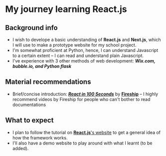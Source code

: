 # My journey learning React.js

## Background info

- I wish to develope a basic understanding of **React.js** and **Next.js**, which I will use to make a prototype website for my school project.
- I'm somewhat proficient at Python, hence, I can understand Javascript to a certain extent – I can read and understand plain Javascript.
- I've experience with 3 other methods of web development: ***Wix.com, bubble.io, and Python flask***

## Material recommendations
- Brief/concise introduction: [***React in 100 Seconds***](https://www.youtube.com/watch?v=Tn6-PIqc4UM) by [**Fireship**](https://www.youtube.com/c/Fireship) – I highly recommend videos by Fireship for people who can't bother to read documentations

## What to expect

- I plan to follow the tutorial on [**React.js**'s website](https://reactjs.org/tutorial/tutorial.html) to get a general idea of how the framework works.
- I'll also have a demo website to play around with what I learnt (to be added).
